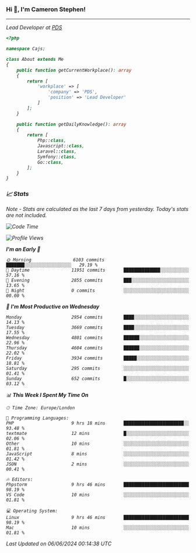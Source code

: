 ### Hi 👋, I'm Cameron Stephen!
<hr>
<p><em>Lead Developer at <a href="https://prindatasolutions.co.uk">PDS</a></p>


```php
<?php

namespace Cajs;

class About extends Me
{
    public function getCurrentWorkplace(): array
    {
        return [
            'workplace' => [
                'company' => 'PDS',
                'position' => 'Lead Developer'
            ]
        ];
    }

    public function getDailyKnowledge(): array
    {
        return [
            Php::class,
            Javascript::class,
            Laravel::class,
            Symfony::class,
            Go::class,
        ];
    }
}
```

### 📈 Stats
<p><em>Note - Stats are calculated as the last 7 days from yesterday. Today's stats are not included.</em></p>


<!--START_SECTION:waka-->
![Code Time](http://img.shields.io/badge/Code%20Time-3%2C828%20hrs%2012%20mins-blue)

![Profile Views](http://img.shields.io/badge/Profile%20Views-0-blue)

**I'm an Early 🐤** 

```text
🌞 Morning                6103 commits        ███████░░░░░░░░░░░░░░░░░░   29.19 % 
🌆 Daytime                11951 commits       ██████████████░░░░░░░░░░░   57.16 % 
🌃 Evening                2855 commits        ███░░░░░░░░░░░░░░░░░░░░░░   13.65 % 
🌙 Night                  0 commits           ░░░░░░░░░░░░░░░░░░░░░░░░░   00.00 % 
```
📅 **I'm Most Productive on Wednesday** 

```text
Monday                   2954 commits        ████░░░░░░░░░░░░░░░░░░░░░   14.13 % 
Tuesday                  3669 commits        ████░░░░░░░░░░░░░░░░░░░░░   17.55 % 
Wednesday                4801 commits        ██████░░░░░░░░░░░░░░░░░░░   22.96 % 
Thursday                 4604 commits        ██████░░░░░░░░░░░░░░░░░░░   22.02 % 
Friday                   3934 commits        █████░░░░░░░░░░░░░░░░░░░░   18.81 % 
Saturday                 295 commits         ░░░░░░░░░░░░░░░░░░░░░░░░░   01.41 % 
Sunday                   652 commits         █░░░░░░░░░░░░░░░░░░░░░░░░   03.12 % 
```


📊 **This Week I Spent My Time On** 

```text
🕑︎ Time Zone: Europe/London

💬 Programming Languages: 
PHP                      9 hrs 18 mins       ███████████████████████░░   93.48 % 
textmate                 12 mins             █░░░░░░░░░░░░░░░░░░░░░░░░   02.06 % 
Other                    10 mins             ░░░░░░░░░░░░░░░░░░░░░░░░░   01.81 % 
JavaScript               8 mins              ░░░░░░░░░░░░░░░░░░░░░░░░░   01.42 % 
JSON                     2 mins              ░░░░░░░░░░░░░░░░░░░░░░░░░   00.41 % 

🔥 Editors: 
Phpstorm                 9 hrs 46 mins       █████████████████████████   98.19 % 
VS Code                  10 mins             ░░░░░░░░░░░░░░░░░░░░░░░░░   01.81 % 

💻 Operating System: 
Linux                    9 hrs 46 mins       █████████████████████████   98.19 % 
Mac                      10 mins             ░░░░░░░░░░░░░░░░░░░░░░░░░   01.81 % 
```


 Last Updated on 06/06/2024 00:14:38 UTC
<!--END_SECTION:waka-->
